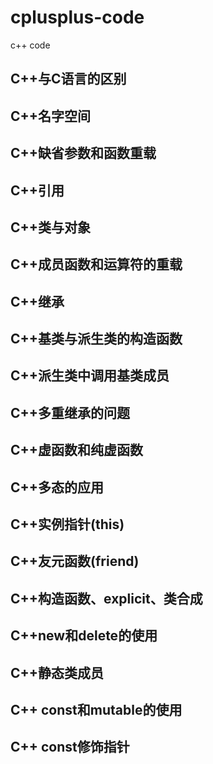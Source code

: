 # cplusplus-code
c++ code
## C++与C语言的区别
## C++名字空间
## C++缺省参数和函数重载
## C++引用
## C++类与对象
## C++成员函数和运算符的重载
## C++继承
## C++基类与派生类的构造函数
## C++派生类中调用基类成员
## C++多重继承的问题
## C++虚函数和纯虚函数
## C++多态的应用
## C++实例指针(this)
## C++友元函数(friend)
## C++构造函数、explicit、类合成
## C++new和delete的使用
## C++静态类成员
## C++ const和mutable的使用
## C++ const修饰指针
